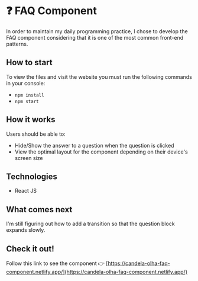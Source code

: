# ❓ FAQ Component

In order to maintain my daily programming practice, I chose to develop the FAQ component considering that it is one of the most common front-end patterns.

## How to start

To view the files and visit the website you must run the following commands in your console:

- `npm install`
- `npm start`

## How it works

Users should be able to:

- Hide/Show the answer to a question when the question is clicked
- View the optimal layout for the component depending on their device's screen size

## Technologies

- React JS

## What comes next

I'm still figuring out how to add a transition so that the question block expands slowly.

## Check it out!

Follow this link to see the component 👉 [https://candela-olha-faq-component.netlify.app/](https://candela-olha-faq-component.netlify.app/)
